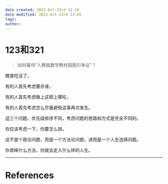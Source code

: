 ```yaml
---
date created: 2022-Oct-23rd 11:10
date modified: 2022-Oct-23rd 13:45
tags: 
author: 
---
```


# 123和321

> 如何看待“人教版数学教材插图引争议”？

粮食吃没了，

有的人首先考虑要杀谁，

有的人首先考虑晚上这顿上哪吃，

有的人首先考虑怎么尽量避免这事再次发生。

这三个问题，优先级排序不同，考虑问题的思路和方式是完全不同的。

你应该考虑一下，你要怎么排。

这不是个政论问题，而是一个方法论问题，进而是一个人生选择问题。

你青睐什么方法，你就会走入什么样的人生。

---
# References

